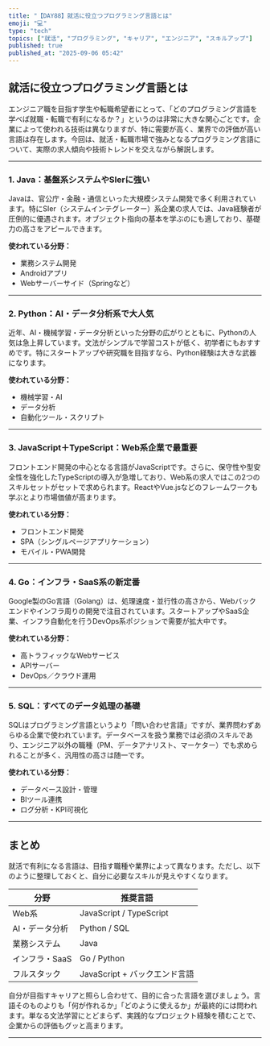 ```yaml
---
title: "【DAY88】就活に役立つプログラミング言語とは"
emoji: "💻"
type: "tech"
topics: ["就活", "プログラミング", "キャリア", "エンジニア", "スキルアップ"]
published: true
published_at: "2025-09-06 05:42"
---
```


## 就活に役立つプログラミング言語とは

エンジニア職を目指す学生や転職希望者にとって、「どのプログラミング言語を学べば就職・転職で有利になるか？」というのは非常に大きな関心ごとです。企業によって使われる技術は異なりますが、特に需要が高く、業界での評価が高い言語は存在します。今回は、就活・転職市場で強みとなるプログラミング言語について、実際の求人傾向や技術トレンドを交えながら解説します。

---

### 1. Java：基盤系システムやSIerに強い

Javaは、官公庁・金融・通信といった大規模システム開発で多く利用されています。特にSIer（システムインテグレーター）系企業の求人では、Java経験者が圧倒的に優遇されます。オブジェクト指向の基本を学ぶのにも適しており、基礎力の高さをアピールできます。

**使われている分野：**
- 業務システム開発
- Androidアプリ
- Webサーバーサイド（Springなど）

---

### 2. Python：AI・データ分析系で大人気

近年、AI・機械学習・データ分析といった分野の広がりとともに、Pythonの人気は急上昇しています。文法がシンプルで学習コストが低く、初学者にもおすすめです。特にスタートアップや研究職を目指すなら、Python経験は大きな武器になります。

**使われている分野：**
- 機械学習・AI
- データ分析
- 自動化ツール・スクリプト

---

### 3. JavaScript＋TypeScript：Web系企業で最重要

フロントエンド開発の中心となる言語がJavaScriptです。さらに、保守性や型安全性を強化したTypeScriptの導入が急増しており、Web系の求人ではこの2つのスキルセットがセットで求められます。ReactやVue.jsなどのフレームワークも学ぶとより市場価値が高まります。

**使われている分野：**
- フロントエンド開発
- SPA（シングルページアプリケーション）
- モバイル・PWA開発

---

### 4. Go：インフラ・SaaS系の新定番

Google製のGo言語（Golang）は、処理速度・並行性の高さから、Webバックエンドやインフラ周りの開発で注目されています。スタートアップやSaaS企業、インフラ自動化を行うDevOps系ポジションで需要が拡大中です。

**使われている分野：**
- 高トラフィックなWebサービス
- APIサーバー
- DevOps／クラウド運用

---

### 5. SQL：すべてのデータ処理の基礎

SQLはプログラミング言語というより「問い合わせ言語」ですが、業界問わずあらゆる企業で使われています。データベースを扱う業務では必須のスキルであり、エンジニア以外の職種（PM、データアナリスト、マーケター）でも求められることが多く、汎用性の高さは随一です。

**使われている分野：**
- データベース設計・管理
- BIツール連携
- ログ分析・KPI可視化

---

## まとめ

就活で有利になる言語は、目指す職種や業界によって異なります。ただし、以下のように整理しておくと、自分に必要なスキルが見えやすくなります。

| 分野 | 推奨言語 |
|------|----------|
| Web系 | JavaScript / TypeScript |
| AI・データ分析 | Python / SQL |
| 業務システム | Java |
| インフラ・SaaS | Go / Python |
| フルスタック | JavaScript + バックエンド言語 |

自分が目指すキャリアと照らし合わせて、目的に合った言語を選びましょう。言語そのものよりも「何が作れるか」「どのように使えるか」が最終的には問われます。単なる文法学習にとどまらず、実践的なプロジェクト経験を積むことで、企業からの評価もグッと高まります。

---